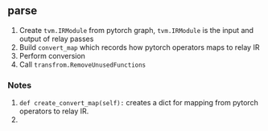 ## parse

1. Create `tvm.IRModule` from pytorch graph, `tvm.IRModule` is the input and output of relay passes
2. Build `convert_map` which records how pytorch operators maps to relay IR
3. Perform conversion
4. Call `transfrom.RemoveUnusedFunctions`   

### Notes

1. `def create_convert_map(self):` creates a dict for mapping from pytorch operators to relay IR.
2. 
